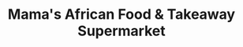 ---
title: "Mama's African Food & Takeaway Supermarket"
url: /polokwane/mamas-african-food-and-takeaway-supermarket/
shop: convenience
---